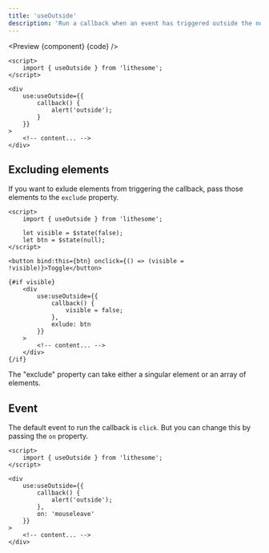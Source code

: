 ```yaml
---
title: 'useOutside'
description: 'Run a callback when an event has triggered outside the node.'
---
```


<script>
	import {Preview, ActionAPI, Banner} from '$site/index.ts';

	import api from './api';
	import {default as component} from './component.svelte';
	import {default as code} from './component.svelte?raw';
</script>

<Preview {component} {code} />

```svelte
<script>
	import { useOutside } from 'lithesome';
</script>

<div
	use:useOutside={{
		callback() {
			alert('outside');
		}
	}}
>
	<!-- content... -->
</div>
```

## Excluding elements

If you want to exlude elements from triggering the callback, pass those elements to the `exclude` property.

```svelte
<script>
	import { useOutside } from 'lithesome';

	let visible = $state(false);
	let btn = $state(null);
</script>

<button bind:this={btn} onclick={() => (visible = !visible)}>Toggle</button>

{#if visible}
	<div
		use:useOutside={{
			callback() {
				visible = false;
			},
			exlude: btn
		}}
	>
		<!-- content... -->
	</div>
{/if}
```

<Banner type="info">
  The "exclude" property can take either a singular element or an array of elements.
</Banner>

## Event

The default event to run the callback is `click`. But you can change this by passing the `on` property.

```svelte
<script>
	import { useOutside } from 'lithesome';
</script>

<div
	use:useOutside={{
		callback() {
			alert('outside');
		},
		on: 'mouseleave'
	}}
>
	<!-- content... -->
</div>
```

<ActionAPI data={api} />
